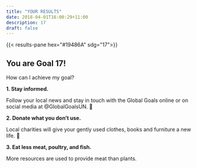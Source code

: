 ```yaml
---
title: "YOUR RESULTS"
date: 2018-04-01T16:00:29+11:00
description: 17
draft: false
---
```


{{< results-pane hex="#19486A" sdg="17">}}

You are Goal 17!
---

How can I achieve my goal?

**1. Stay informed.** 

Follow your local news and stay in touch with the Global Goals online or on social media at @GlobalGoalsUN. 

**2. Donate what you don’t use.** 

Local charities will give your gently used clothes, books and furniture a new life. 

**3. Eat less meat, poultry, and fish.** 

More resources are used to provide meat than plants.

